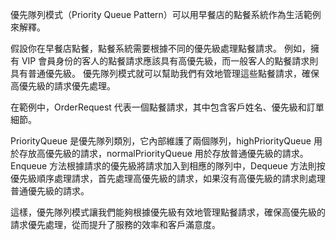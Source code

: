 ﻿優先隊列模式（Priority Queue Pattern）可以用早餐店的點餐系統作為生活範例來解釋。

假設你在早餐店點餐，點餐系統需要根據不同的優先級處理點餐請求。
例如，擁有 VIP 會員身份的客人的點餐請求應該具有高優先級，而一般客人的點餐請求則具有普通優先級。
優先隊列模式就可以幫助我們有效地管理這些點餐請求，確保高優先級的請求優先處理。

在範例中，OrderRequest 代表一個點餐請求，其中包含客戶姓名、優先級和訂單細節。

PriorityQueue 是優先隊列類別，它內部維護了兩個隊列，highPriorityQueue 用於存放高優先級的請求，normalPriorityQueue 用於存放普通優先級的請求。
Enqueue 方法根據請求的優先級將請求加入到相應的隊列中，Dequeue 方法則按優先級順序處理請求，首先處理高優先級的請求，如果沒有高優先級的請求則處理普通優先級的請求。

這樣，優先隊列模式讓我們能夠根據優先級有效地管理點餐請求，確保高優先級的請求優先處理，從而提升了服務的效率和客戶滿意度。